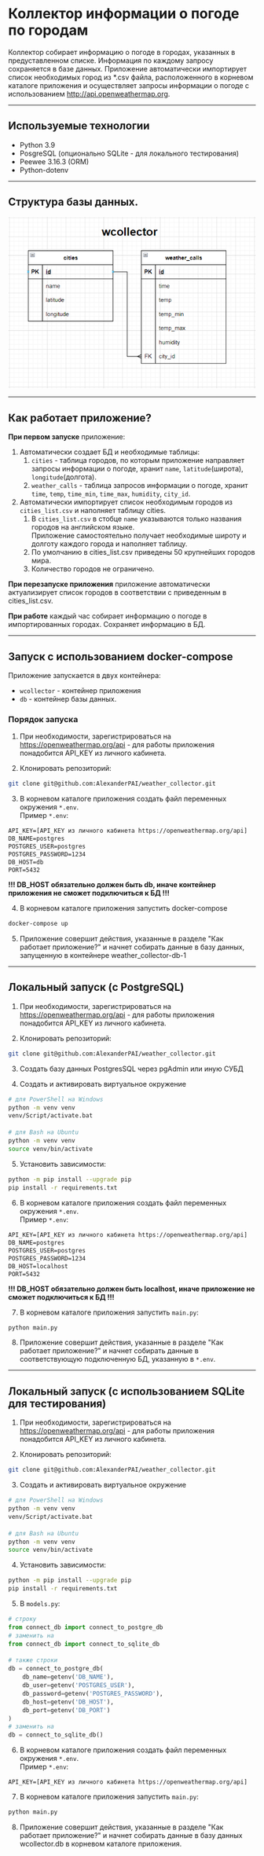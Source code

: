 # Коллектор информации о погоде по городам

Коллектор собирает информацию о погоде в городах, указанных в предуставленном списке.
Информация по каждому запросу сохраняется в базе данных.
Приложение автоматически импортирует список необходимых город из *.csv файла, расположенного в корневом каталоге приложения и осуществляет запросы информации о погоде с использованием http://api.openweathermap.org.
___
## Используемые технологии
- Python 3.9
- PosgreSQL (опционально SQLite - для локального тестирования)
- Peewee 3.16.3 (ORM)
- Python-dotenv
___
## Структура базы данных.

![db_scheme.png](db_scheme.png)
___
## Как работает приложение?

**При первом запуске** приложение: 
1. Автоматически создает БД и необходимые таблицы:
   1. `cities` - таблица городов, по которым приложение направляет запросы информации о погоде, хранит 
   `name`, `latitude`(широта), `longitude`(долгота). 
   2. `weather_calls` - таблица запросов информации о погоде, хранит `time`, `temp`, `time_min`, `time_max`, `humidity`, `city_id`.
2. Автоматически импортирует список необходимым городов из `cities_list.csv` и наполняет таблицу cities.
   1. В `cities_list.csv` в стобце `name` указываются только названия городов на английском языке.  
   Приложение самостоятельно получает необходимые широту и долготу каждого города и наполняет таблицу.
   2. По умолчанию в cities_list.csv приведены 50 крупнейших городов мира.
   3. Количество городов не ограничено.

**При перезапуске приложения** приложение автоматически актуализирует список городов в соответствии с приведенным в cities_list.csv.

**При работе** каждый час собирает информацию о погоде в импортированных городах. Сохраняет информацию в БД.
___
## Запуск с использованием docker-compose

Приложение запускается в двух контейнера:
- `wcollector` - контейнер приложения
- `db` - контейнер базы данных.

### Порядок запуска

1. При необходимости, зарегистрироваться на https://openweathermap.org/api - для работы приложения понадобится API_KEY из личного кабинета.


2. Клонировать репозиторий:
```bash
git clone git@github.com:AlexanderPAI/weather_collector.git
```

3. В корневом каталоге приложения создать файл переменных окружения `*.env`.  
Пример `*.env`:
```
API_KEY=[API_KEY из личного кабинета https://openweathermap.org/api]
DB_NAME=postgres
POSTGRES_USER=postgres
POSTGRES_PASSWORD=1234
DB_HOST=db
PORT=5432
```
**!!! DB_HOST обязательно должен быть db, иначе контейнер приложения не сможет подключиться к БД !!!**

4. В корневом каталоге приложения запустить docker-compose
```bash
docker-compose up
```

5. Приложение совершит действия, указанные в разделе "Как работает приложение?" и начнет собирать данные в базу данных, запущенную в контейнере weather_collector-db-1
___
## Локальный запуск (с PostgreSQL)

1. При необходимости, зарегистрироваться на https://openweathermap.org/api - для работы приложения понадобится API_KEY из личного кабинета.


2. Клонировать репозиторий:
```bash
git clone git@github.com:AlexanderPAI/weather_collector.git
```

3. Создать базу данных PostgresSQL через pgAdmin или иную СУБД 


4. Создать и активировать виртуальное окружение
```bash
# для PowerShell на Windows
python -m venv venv
venv/Script/activate.bat

# для Bash на Ubuntu
python -m venv venv
source venv/bin/activate
```

5. Установить зависимости:
```bash
python -m pip install --upgrade pip
pip install -r requirements.txt
```

6. В корневом каталоге приложения создать файл переменных окружения `*.env`.  
Пример `*.env`:
```
API_KEY=[API_KEY из личного кабинета https://openweathermap.org/api]
DB_NAME=postgres
POSTGRES_USER=postgres
POSTGRES_PASSWORD=1234
DB_HOST=localhost
PORT=5432
```
**!!! DB_HOST обязательно должен быть localhost, иначе приложение не сможет подключиться к БД !!!**


7. В корневом каталоге приложения запустить `main.py`: 
```bash
python main.py
```

8. Приложение совершит действия, указанные в разделе "Как работает приложение?" и начнет собирать данные в соответствующую подключенную БД, указанную в `*.env`.
___
## Локальный запуск (с использованием SQLite для тестирования)

1. При необходимости, зарегистрироваться на https://openweathermap.org/api - для работы приложения понадобится API_KEY из личного кабинета.


2. Клонировать репозиторий:
```bash
git clone git@github.com:AlexanderPAI/weather_collector.git
```

3. Создать и активировать виртуальное окружение
```bash
# для PowerShell на Windows
python -m venv venv
venv/Script/activate.bat

# для Bash на Ubuntu
python -m venv venv
source venv/bin/activate
```

4. Установить зависимости:
```bash
python -m pip install --upgrade pip
pip install -r requirements.txt
```

5. В `models.py`:
```python
# строку
from connect_db import connect_to_postgre_db
# заменить на
from connect_db import connect_to_sqlite_db

# также строки
db = connect_to_postgre_db(
    db_name=getenv('DB_NAME'),
    db_user=getenv('POSTGRES_USER'),
    db_password=getenv('POSTGRES_PASSWORD'),
    db_host=getenv('DB_HOST'),
    db_port=getenv('DB_PORT')
)
# заменить на 
db = connect_to_sqlite_db()
```

6. В корневом каталоге приложения создать файл переменных окружения `*.env`.  
Пример `*.env`:
```
API_KEY=[API_KEY из личного кабинета https://openweathermap.org/api]
``` 
7. В корневом каталоге приложения запустить `main.py`: 
```bash
python main.py
```

8. Приложение совершит действия, указанные в разделе "Как работает приложение?" и начнет собирать данные в базу данных wcollector.db в корневом каталоге приложения.